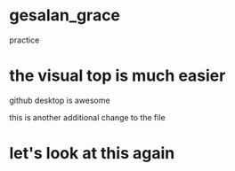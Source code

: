 # gesalan_grace
 practice

 # the visual top is much easier
 github desktop is awesome

this is another additional change to the file

# let's look at this again